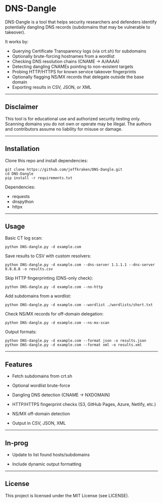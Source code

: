 DNS-Dangle
==========

DNS-Dangle is a tool that helps security researchers and defenders identify 
potentially dangling DNS records (subdomains that may be vulnerable to takeover).

It works by:
- Querying Certificate Transparency logs (via crt.sh) for subdomains
- Optionally brute-forcing hostnames from a wordlist
- Checking DNS resolution chains (CNAME → A/AAAA)
- Detecting dangling CNAMEs pointing to non-existent targets
- Probing HTTP/HTTPS for known service takeover fingerprints
- Optionally flagging NS/MX records that delegate outside the base domain
- Exporting results in CSV, JSON, or XML

--------------------------------------------------------------------
Disclaimer
--------------------------------------------------------------------
This tool is for educational use and authorized security testing only.
Scanning domains you do not own or operate may be illegal.
The authors and contributors assume no liability for misuse or damage.

--------------------------------------------------------------------
Installation
--------------------------------------------------------------------
Clone this repo and install dependencies:

    git clone https://github.com/jeffkraken/DNS-Dangle.git
    cd DNS-Dangle
    pip install -r requirements.txt

Dependencies:
- requests
- dnspython
- httpx

--------------------------------------------------------------------
Usage
--------------------------------------------------------------------
Basic CT log scan:

    python DNS-dangle.py -d example.com

Save results to CSV with custom resolvers:

    python DNS-dangle.py -d example.com --dns-server 1.1.1.1 --dns-server 8.8.8.8 -o results.csv

Skip HTTP fingerprinting (DNS-only check):

    python DNS-dangle.py -d example.com --no-http

Add subdomains from a wordlist:

    python DNS-dangle.py -d example.com --wordlist ./wordlists/short.txt

Check NS/MX records for off-domain delegation:

    python DNS-dangle.py -d example.com --ns-mx-scan

Output formats:

    python DNS-dangle.py -d example.com --format json -o results.json
    python DNS-dangle.py -d example.com --format xml -o results.xml


--------------------------------------------------------------------
Features
--------------------------------------------------------------------
 - Fetch subdomains from crt.sh

 - Optional wordlist brute-force

 - Dangling DNS detection (CNAME → NXDOMAIN)

 - HTTP/HTTPS fingerprint checks (S3, GitHub Pages, Azure, Netlify, etc.)

 - NS/MX off-domain detection

 - Output in CSV, JSON, XML

--------------------------------------------------------------------
In-prog
--------------------------------------------------------------------

 - Update to list found hosts/subdomains

 - Include dynamic output formatting

--------------------------------------------------------------------
License
--------------------------------------------------------------------
This project is licensed under the MIT License (see LICENSE).
